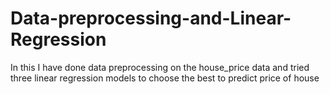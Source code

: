 # Data-preprocessing-and-Linear-Regression
In this I have done data preprocessing on the house_price data and tried three linear regression models to choose the best to predict price of house
